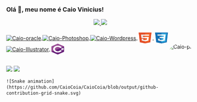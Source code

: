 

<!--
**CaioCoia/CaioCoia** is a ✨ _special_ ✨ repository because its `README.md` (this file) appears on your GitHub profile.

Here are some ideas to get you started:

- 🔭 Estou trabalhando numa loja de brinquedos...
- 🌱 Estou estudando Sistema da Informação na Universidade 9 de Julho...
- 🤔 Estou a procura de estágio...
-->

### Olá 👋, meu nome é Caio Vinicius!
<div align="center">
  <a href="https://github.com/CaioCoia">
  <img height="180em" src="https://github-readme-stats.vercel.app/api?username=CaioCoia&show_icons=f&theme=tokyonight&include_all_commits=true&count_private=true"/>
  <img height="180em" src="https://github-readme-stats.vercel.app/api/top-langs/?username=CaioCoia&layout=compact&langs_count=7&theme=tokyonight"/>
</div>
  
<div style="display: inline_block"><br>
  <img align="center" alt="Caio-oracle" height="30" width="40" src="https://cdn.jsdelivr.net/gh/devicons/devicon/icons/oracle/oracle-original.svg">
  <img align="center" alt="Caio-Photoshop" height="30" width="40" src="https://cdn.jsdelivr.net/gh/devicons/devicon/icons/photoshop/photoshop-plain.svg">
  <img align="center" alt="Caio-Wordpress" height="30" width="40" src="https://cdn.jsdelivr.net/gh/devicons/devicon/icons/wordpress/wordpress-original.svg">
  <img align="center" alt="Caio-HTML" height="30" width="40" src="https://raw.githubusercontent.com/devicons/devicon/master/icons/html5/html5-original.svg">
  <img align="center" alt="Caio-CSS" height="30" width="40" src="https://raw.githubusercontent.com/devicons/devicon/master/icons/css3/css3-original.svg">
  <img align="center" alt="Caio-Illustrator" height="30" width="40" src="https://cdn.jsdelivr.net/gh/devicons/devicon/icons/illustrator/illustrator-plain.svg">
  <img align="center" alt="Rafa-Csharp" height="30" width="40" src="https://raw.githubusercontent.com/devicons/devicon/master/icons/csharp/csharp-original.svg">
  <img align="right" alt="Caio-pic" height="250" style="border-radius:50px;" src="https://media.discordapp.net/attachments/921970831599484948/927957627948924938/caio_vinicius.png?width=451&height=473">
</div>
  
  ##
 
<div> 

  <a href="https://www.instagram.com/caiocoia/" target="_blank"><img src="https://img.shields.io/badge/-Instagram-%23E4405F?style=for-the-badge&logo=instagram&logoColor=white" target="_blank"></a>
  <a href="https://www.linkedin.com/in/caio-vinicus-rodrigues-araujo-costa-624520156/" target="_blank"><img src="https://img.shields.io/badge/-LinkedIn-%230077B5?style=for-the-badge&logo=linkedin&logoColor=white" target="_blank"></a> 
  
    ![Snake animation](https://github.com/CaioCoia/CaioCoia/blob/output/github-contribution-grid-snake.svg)

 
</div>

